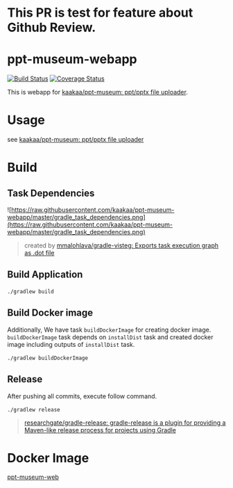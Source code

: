 # This PR is test for feature about Github Review.


# ppt-museum-webapp
[![Build Status](https://travis-ci.org/kaakaa/ppt-museum-webapp.svg?branch=master)](https://travis-ci.org/kaakaa/ppt-museum-webapp)
[![Coverage Status](https://coveralls.io/repos/github/kaakaa/ppt-museum-webapp/badge.svg?branch=master)](https://coveralls.io/github/kaakaa/ppt-museum-webapp?branch=master)

This is webapp for [kaakaa/ppt-museum: ppt/pptx file uploader](https://github.com/kaakaa/ppt-museum).

# Usage

see [kaakaa/ppt-museum: ppt/pptx file uploader](https://github.com/kaakaa/ppt-museum "kaakaa/ppt-museum: ppt/pptx file uploader")

# Build

## Task Dependencies

![https://raw.githubusercontent.com/kaakaa/ppt-museum-webapp/master/gradle_task_dependencies.png](https://raw.githubusercontent.com/kaakaa/ppt-museum-webapp/master/gradle_task_dependencies.png)

> created by [mmalohlava/gradle-visteg: Exports task execution graph as .dot file](https://github.com/mmalohlava/gradle-visteg)

## Build Application

```
./gradlew build
```

## Build Docker image

Additionally, We have task `buildDockerImage` for creating docker image.  
`buildDockerImage` task depends on `installDist` task and created docker image including outputs of `installDist` task.


```
./gradlew buildDockerImage 
```

## Release

After pushing all commits, execute follow command.

```
./gradlew release
```

> [researchgate/gradle-release: gradle-release is a plugin for providing a Maven-like release process for projects using Gradle](https://github.com/researchgate/gradle-release)

# Docker Image

[ppt-museum-web](https://hub.docker.com/r/kaakaa/ppt-museum-web/ "kaakaa/ppt-museum-web")
